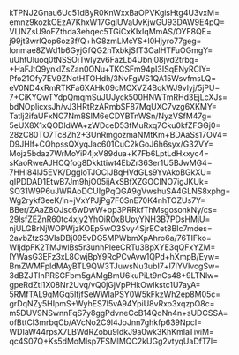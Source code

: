 kTPNJ2Gnau6Uc51dByR0KnWxxBaOPVKgisHtg4U3vxM=
emnz9kozkOEzA7KhxW17GgIUVaUvKjwGU93DAW9E4pQ=
VLlNZsU9oFZthda3ehqec5TGiCxKIxIqMmAS/OYF8QE=
j99jt3wrlQop6oz3f/Q+hG8zmLMcYS+I0Hjyro77geg=
lonmae8ZWd1b6GyjGfQG2hTxbkjSfT3OalHTFuOGmgY=
uUhtUIuoq0tNSSOiTwIyzv6FazLb4Ubnj08jvd2trbg=
+HaFJtQ9ynklZsZan0ONu+TKCSFm94pI3ISqENyRClY=
Pfo21Ofy7EV9ZNctHTOHdh/3NvFgWS1QA15WsvfmsLQ=
eV0ND4xRmRTKFa6XAHk09cMCXVZ4BqkWJ9vlyj/5jPU=
7+CiKYQwTYdpQmqmSuJUJyck500HNWTmRHd3EjLcXJs=
bdNOpIicxsJh/vJ3HRtRzARmbSF87MqUXC7vzg6XKMY=
Tatlj2ifaUFxNC7Nm8SIM6eCDYBTnWSn/NyzVSfM47g=
5eUX8X1xQODldWA+zWDceD53fMuRxq7Cku0kfZFGGj0=
28zC80TO7Tc8Zh2+3UnRmgozmaNMtKm+BDAaSs17OV4=
D9JHlf+CQhpssQXyqJac601CuC2kGoJ6h6syx/G32VY=
Mojz5bdaz7WrMoYiP4jxV89dua+K7Fb6LptLdHxxyc4=
sKaoRweAJHCQfog8Dkkttiwt4EbZr363er1U5BJwMG4=
7HHI84lJ5EVK/DggloTJOCiJBqHVdGLs9YvAkoBGkXU=
qIPDDAD1EtwB7Jm9hjO05ijAxSBfXZGOCINO7igJKUk=
SO31W9P6uJWRAoDCUIgPqQGA9gVwshuSA4GLNS8xphg=
Wg2rykf3eeK/in+jVxYPJjPg7F0SnE70K4nhTOZUs7Y=
BBer/ZAaZ8OJsc6wDwW+op3PRRkfThMsgosonkNy/cs=
29lsfZEZnR60tc4xjy2YhOiR0xBUpyYNH3B7PDsHMjU=
njULGBrNjWOPWjzKOEp5wO3Svy4SjrECet8BIc7mdes=
2avbZtzS3VIsDBj095vDG5MPWbmXpAhro6a/76TIFko=
WIjdpFK2TMJwlBs5r3unhPleeCRTu3BpXYE3qQFxYZM=
IYWasG3EFz3xL8CwjBpY9RcPCvAvw1QPd+hXmpB/Eyw=
BmZWMFpldMAyBTL9QW3TJuwsNu3ubI7+l7IYVIvcgSw=
3dBZJTInPRSGFbm5gAMgBmU6kuPiLt9nCs48+9LTNlw=
gpeRdZtI1X08Nr2Uvq/vQ0jGjVpPHkOwIkstc1U7ayA=
5RMfTAL9qMGq5lfjfSeWWlaPSY0W5kFkzWh2ep8M05c=
grDqNZy5HIpmS+WyhES7I5vA94YpiU8vRxo3xqzpO8c=
m5DUV9NSwnnFqS7y8ggPdvneCcB14QoNn4n+sUDCSSA=
ofBttCl3mrbqCb/AVcNo2C9l4JoJnn7ghkfp639NpcI=
WDIaW44rpsX7LBWdRZobu9ldkJ9a0wk3KhKmlaTiviM=
qc4S07Q+Ks5dMoMlsp7FSMlMQC2kUGg2vtyqUaDfT7I=
